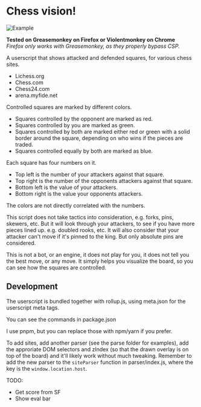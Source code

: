 # Chess vision!

![Example](https://i.imgur.com/gFe4zaP.jpeg)

**Tested on Greasemonkey on Firefox or Violentmonkey on Chrome**  
*Firefox only works with Greasemonkey, as they properly bypass CSP.*

A userscript that shows attacked and defended squares, for various chess sites.

- Lichess.org
- Chess.com
- Chess24.com
- arena.myfide.net

Controlled squares are marked by different colors.

- Squares controlled by the opponent are marked as red.
- Squares controlled by you are marked as green.
- Squares controlled by both are marked either red or green with a solid border around the square, depending on who wins if the pieces are traded.
- Squares controlled equally by both are marked as blue.

Each square has four numbers on it.

- Top left is the number of your attackers against that square.
- Top right is the number of the opponents attackers against that square.
- Bottom left is the value of your attackers.
- Bottom right is the value your opponents attackers.

The colors are not directly correlated with the numbers.

This script does not take tactics into consideration, e.g. forks, pins, skewers, etc. But it will look through your attackers, to see if you have more pieces lined up. e.g. doubled rooks, etc. It will also consider that your attacker can't move if it's pinned to the king. But only absolute pins are considered.

This is not a bot, or an engine, it does not play for you, it does not tell you the best move, or any move. It simply helps you visualize the board, so you can see how the squares are controlled.

## Development
The userscript is bundled together with rollup.js, using meta.json for the userscript meta tags.

You can see the commands in package.json

I use pnpm, but you can replace those with npm/yarn if you prefer.

To add sites, add another parser (see the parse folder for examples),
add the approriate DOM selectors and zIndex (so that the drawn overlay is on top of the board) and it'll likely work without much tweaking. Remember to add the new parser to the `siteParser` function in parser/index.js, where the key is the `window.location.host`.

TODO:
- Get score from SF
- Show eval bar
